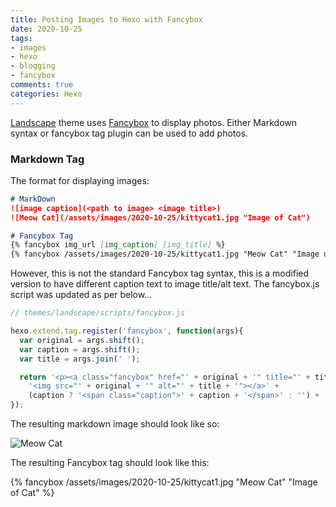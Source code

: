 ```yaml
---
title: Posting Images to Hexo with Fancybox
date: 2020-10-25 
tags:
- images
- hexo
- blogging
- fancybox
comments: true
categories: Hexo
---
```


[Landscape](https://awesomeopensource.com/project/hexojs/hexo-theme-landscape?mode=...) theme uses [Fancybox](https://github.com/fancyapps/fancyBox) to display  photos. Either Markdown syntax or fancybox tag plugin can be used to add photos.

### Markdown Tag
The format for displaying images:
``` markdown
# MarkDown
![image caption](<path to image> <image title>)
![Meow Cat](/assets/images/2020-10-25/kittycat1.jpg "Image of Cat")

# Fancybox Tag
{% fancybox img_url [img_caption] [img_title] %}
{% fancybox /assets/images/2020-10-25/kittycat1.jpg "Meow Cat" "Image of Cat" %}

```

However, this is not the standard Fancybox tag syntax, this is a modified version to have different caption text to image title/alt text.
The fancybox.js script was updated as per below...

``` javascript
// themes/landscape/scripts/fancybox.js

hexo.extend.tag.register('fancybox', function(args){
  var original = args.shift();
  var caption = args.shift();
  var title = args.join(' ');

  return '<p><a class="fancybox" href="' + original + '" title="' + title + '">' +
    '<img src="' + original + '" alt="' + title + '"></a>' +
    (caption ? '<span class="caption">' + caption + '</span>' : '') + '</p>';
});
```

The resulting markdown image should look like so:

![Meow Cat](/assets/images/2020-10-25/kittycat1.jpg "Image of Cat")

The resulting Fancybox tag should look like this:


{% fancybox /assets/images/2020-10-25/kittycat1.jpg "Meow Cat" "Image of Cat" %}
